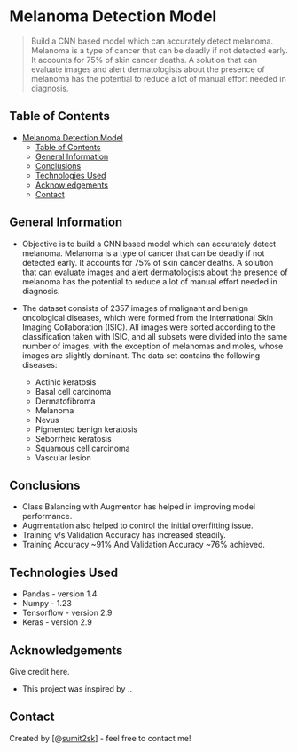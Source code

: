 # Melanoma Detection Model

> Build a CNN based model which can accurately detect melanoma. Melanoma is a type of cancer that can be deadly if not detected early. It accounts for 75% of skin cancer deaths. A solution that can evaluate images and alert dermatologists about the presence of melanoma has the potential to reduce a lot of manual effort needed in diagnosis.

## Table of Contents

- [Melanoma Detection Model](#melanoma-detection-model)
  - [Table of Contents](#table-of-contents)
  - [General Information](#general-information)
  - [Conclusions](#conclusions)
  - [Technologies Used](#technologies-used)
  - [Acknowledgements](#acknowledgements)
  - [Contact](#contact)

<!-- You can include any other section that is pertinent to your problem -->

## General Information

- Objective is to build a CNN based model which can accurately detect melanoma. Melanoma is a type of cancer that can be deadly if not detected early. It accounts for 75% of skin cancer deaths. A solution that can evaluate images and alert dermatologists about the presence of melanoma has the potential to reduce a lot of manual effort needed in diagnosis.

- The dataset consists of 2357 images of malignant and benign oncological diseases, which were formed from the International Skin Imaging Collaboration (ISIC). All images were sorted according to the classification taken with ISIC, and all subsets were divided into the same number of images, with the exception of melanomas and moles, whose images are slightly dominant.
  The data set contains the following diseases:
  - Actinic keratosis
  - Basal cell carcinoma
  - Dermatofibroma
  - Melanoma
  - Nevus
  - Pigmented benign keratosis
  - Seborrheic keratosis
  - Squamous cell carcinoma
  - Vascular lesion

<!-- You don't have to answer all the questions - just the ones relevant to your project. -->

## Conclusions

- Class Balancing with Augmentor has helped in improving model performance.
- Augmentation also helped to control the initial overfitting issue.
- Training v/s Validation Accuracy has increased steadily.
- Training Accuracy ~91% And Validation Accuracy ~76% achieved.

<!-- You don't have to answer all the questions - just the ones relevant to your project. -->

## Technologies Used

- Pandas - version 1.4
- Numpy - 1.23
- Tensorflow - version 2.9
- Keras - version 2.9

<!-- As the libraries versions keep on changing, it is recommended to mention the version of library used in this project -->

## Acknowledgements

Give credit here.

- This project was inspired by ..

## Contact

Created by [@[sumit2sk](https://github.com/sumit2sk)] - feel free to contact me!

<!-- Optional -->
<!-- ## License -->
<!-- This project is open source and available under the [... License](). -->

<!-- You don't have to include all sections - just the one's relevant to your project -->
